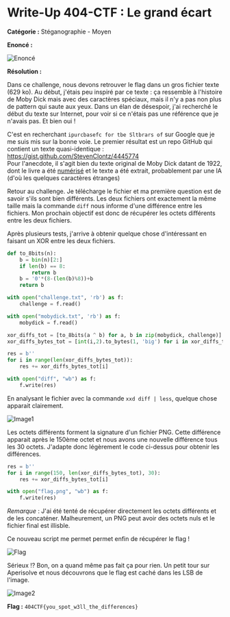 # Write-Up 404-CTF : Le grand écart

__Catégorie :__ Stéganographie - Moyen

**Enoncé :**

![Enoncé](images/enonce.png)

**Résolution :**

Dans ce challenge, nous devons retrouver le flag dans un gros fichier texte (629 ko). Au début, j'étais peu inspiré par ce texte : ça ressemble à l'histoire de Moby Dick mais avec des caractères spéciaux, mais il n'y a pas non plus de pattern qui saute aux yeux.
Dans un élan de désespoir, j'ai recherché le début du texte sur Internet, pour voir si ce n'étais pas une référence que je n'avais pas. Et bien oui !

C'est en recherchant `ipurcbasefc for tbe Sltbrars of` sur Google que je me suis mis sur la bonne voie. Le premier résultat est un repo GitHub qui contient un texte quasi-identique : https://gist.github.com/StevenClontz/4445774  
Pour l'anecdote, il s'agit bien du texte original de Moby Dick datant de 1922, dont le livre a été [numérisé](https://archive.org/details/mobydickorwhale01melvuoft/page/n6/mode/1up) et le texte a été extrait, probablement par une IA (d'où les quelques caractères étranges)  

Retour au challenge. Je télécharge le fichier et ma première question est de savoir s'ils sont bien différents. Les deux fichiers ont exactement la même taille mais la commande `diff` nous informe d'une différence entre les fichiers. Mon prochain objectif est donc de récupérer les octets différents entre les deux fichiers.

Après plusieurs tests, j'arrive à obtenir quelque chose d'intéressant en faisant un XOR entre les deux fichiers.
```python
def to_8bits(n):
    b = bin(n)[2:]
    if len(b) == 8:
        return b
    b = '0'*(8-(len(b)%8))+b
    return b

with open("challenge.txt", 'rb') as f:
    challenge = f.read()

with open("mobydick.txt", 'rb') as f:
    mobydick = f.read()

xor_diffs_tot = [to_8bits(a ^ b) for a, b in zip(mobydick, challenge)]
xor_diffs_bytes_tot = [int(i,2).to_bytes(1, 'big') for i in xor_diffs_tot]

res = b''
for i in range(len(xor_diffs_bytes_tot)):
    res += xor_diffs_bytes_tot[i]

with open("diff", "wb") as f:
    f.write(res)
```

En analysant le fichier avec la commande `xxd diff | less`, quelque chose apparait clairement.

![Image1](images/image1.png)

Les octets différents forment la signature d'un fichier PNG. Cette différence apparait après le 150ème octet et nous avons une nouvelle différence tous les 30 octets.
J'adapte donc légèrement le code ci-dessus pour obtenir les différences.

```python
res = b''
for i in range(150, len(xor_diffs_bytes_tot), 30):
    res += xor_diffs_bytes_tot[i]

with open("flag.png", "wb") as f:
    f.write(res)
```

_Remarque_ : J'ai été tenté de récupérer directement les octets différents et de les concaténer. Malheurement, un PNG peut avoir des octets nuls et le fichier final est illisble.

Ce nouveau script me permet permet enfin de récupérer le flag !

![Flag](flag.png)

Sérieux !? Bon, on a quand même pas fait ça pour rien. Un petit tour sur Aperisolve et nous découvrons que le flag est caché dans les LSB de l'image.

![Image2](images/image2.png)

**Flag :** `404CTF{you_spot_w3ll_the_differences}`
